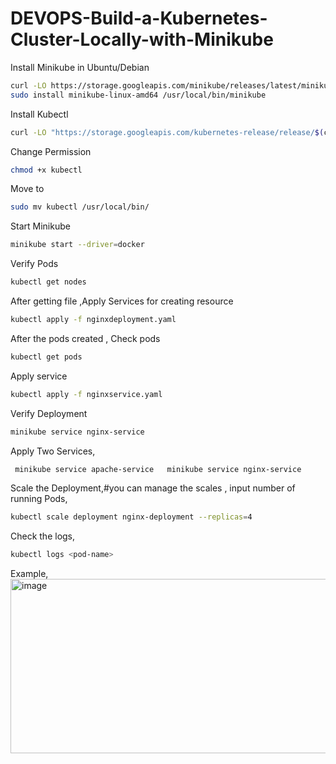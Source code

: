 # DEVOPS-Build-a-Kubernetes-Cluster-Locally-with-Minikube

Install Minikube in Ubuntu/Debian
```bash
curl -LO https://storage.googleapis.com/minikube/releases/latest/minikube-linux-amd64
sudo install minikube-linux-amd64 /usr/local/bin/minikube
```
Install Kubectl
```bash
curl -LO "https://storage.googleapis.com/kubernetes-release/release/$(curl -s https://storage.googleapis.com/kubernetes-release/release/stable.txt)/bin/linux/amd64/kubectl"
```
Change Permission
```bash
chmod +x kubectl
```

Move to 
```bash
sudo mv kubectl /usr/local/bin/
```

Start Minikube
```bash
minikube start --driver=docker
```
Verify Pods
```bash
kubectl get nodes
```

After getting file ,Apply Services for creating resource
```bash
kubectl apply -f nginxdeployment.yaml
```
After the pods created ,
Check pods 
```bash
kubectl get pods
```
Apply service
```bash
kubectl apply -f nginxservice.yaml
```

Verify Deployment
```bash
minikube service nginx-service
```

Apply Two Services,
```bash
 minikube service apache-service   minikube service nginx-service 
```

Scale the Deployment,#you can manage the scales , input number of running Pods,
```bash
kubectl scale deployment nginx-deployment --replicas=4
```
Check the logs,
```bash
kubectl logs <pod-name>
```

Example,
<img width="1252" height="279" alt="image" src="https://github.com/user-attachments/assets/ddfa77bb-e7cf-4f16-8228-fb67a64b1722" />









